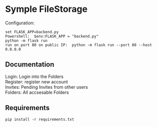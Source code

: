 # Symple FileStorage

Configuration:
```
set FLASK_APP=backend.py  
Powershell:  $env:FLASK_APP = "backend.py"  
python -m flask run  
run on port 80 on public IP:  python -m flask run --port 80 --host 0.0.0.0
```

## Documentation
Login: Login into the Folders  
Register: register new account  
Invites: Pending Invites from other users  
Folders: All accsesable Folders  

## Requirements
```
pip install -r requirements.txt
```
